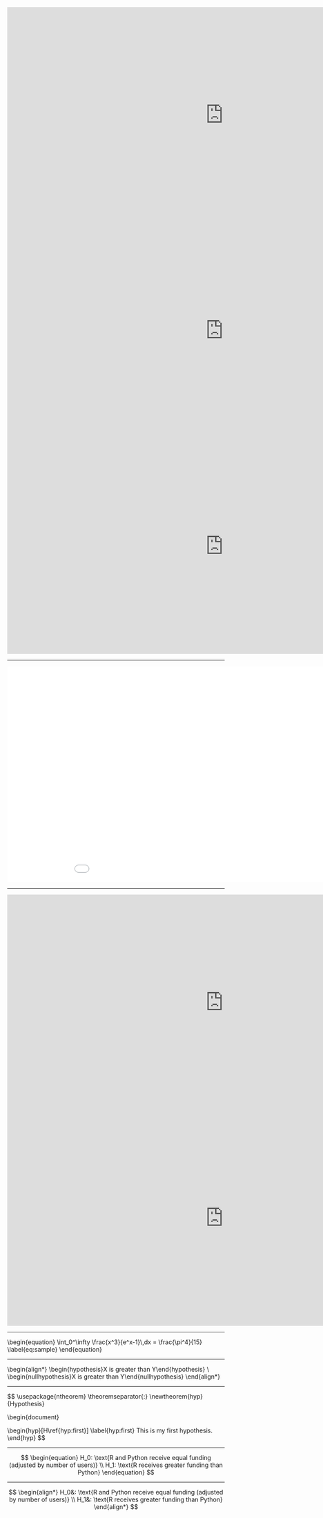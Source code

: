 

<iframe id="igraph" scrolling="no" style="border:none;" seamless="seamless" src="https://reshamas.github.io/assets/images/pyladies2021/1_status.html" height="500" width="1000">
</iframe>



<iframe id="igraph" scrolling="no" style="border:none;" seamless="seamless" src="https://reshamas.github.io/assets/images/pyladies2021/2_region.html" height="500" width="1000">
</iframe>


<iframe id="igraph" scrolling="no" style="border:none;" seamless="seamless" src="https://reshamas.github.io/assets/images/pyladies2021/3_country.html" height="500" width="1000">
</iframe>

---
<iframe id="igraph" scrolling="no" style="border:none;" seamless="seamless" src="/assets/images/temp3.html" height="500" width="1000"></iframe>

---



<iframe id="igraph" scrolling="no" style="border:none;" seamless="seamless" src="https://reshamas.github.io/assets/images/temp3.html" height="500" width="1000"></iframe>

<iframe id="igraph" scrolling="no" style="border:none;" seamless="seamless" src="https://reshamas.github.io/assets/images/_dv_czech_austria.html" height="500" width="1000"></iframe>


---

</p>
\begin{equation}
\int_0^\infty \frac{x^3}{e^x-1}\,dx = \frac{\pi^4}{15}
\label{eq:sample}
\end{equation}

---

\begin{align*}
\begin{hypothesis}X is greater than Y\end{hypothesis}
\\
\begin{nullhypothesis}X is greater than Y\end{nullhypothesis}
\end{align*}

---

$$
\usepackage{ntheorem}
\theoremseparator{:}
\newtheorem{hyp}{Hypothesis}

\begin{document}

\begin{hyp}[H\ref{hyp:first}] \label{hyp:first}
This is my first hypothesis.
\end{hyp}
$$

---

$$
\begin{equation}
   H_0: \text{R and Python receive equal funding (adjusted by number of users)}
   \\
   H_1: \text{R receives greater funding than Python}
\end{equation}
$$

---

$$
\begin{align*}
   H_0&: \text{R and Python receive equal funding (adjusted by number of users)}
   \\
   H_1&: \text{R receives greater funding than Python}
\end{align*}
$$

